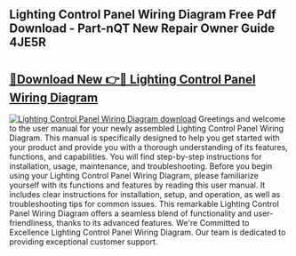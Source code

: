 ## Lighting Control Panel Wiring Diagram Free Pdf Download - Part-nQT New Repair Owner Guide 4JE5R

# <h2><a href="http://dfsby49.blite.top/?on=Lighting+Control+Panel+Wiring+Diagram">🔗Download New 👉🔴 Lighting Control Panel Wiring Diagram</a></h2>

[![Lighting Control Panel Wiring Diagram download](https://i.imgur.com/lujVjoI.png)](http://dfsby49.blite.top/?on=Lighting+Control+Panel+Wiring+Diagram)
Greetings and welcome to the user manual for your newly assembled Lighting Control Panel Wiring Diagram. This manual is specifically designed to help you get started with your product and provide you with a thorough understanding of its features, functions, and capabilities. You will find step-by-step instructions for installation, usage, maintenance, and troubleshooting. Before you begin using your Lighting Control Panel Wiring Diagram, please familiarize yourself with its functions and features by reading this user manual. It includes clear instructions for installation, setup, and operation, as well as troubleshooting tips for common issues. This remarkable Lighting Control Panel Wiring Diagram offers a seamless blend of functionality and user-friendliness, thanks to its advanced features. We're Committed to Excellence Lighting Control Panel Wiring Diagram. Our team is dedicated to providing exceptional customer support.
